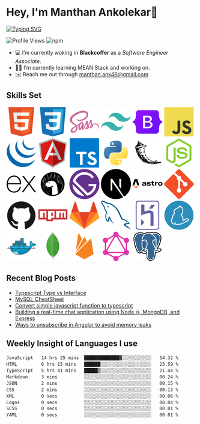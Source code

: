 # Hey, I'm Manthan Ankolekar👋

[![Typing SVG](https://readme-typing-svg.demolab.com?font=Fira+Code&pause=1000&width=435&lines=Front+End+Developer;Learn%2C+Build%2C+Repeat)](https://git.io/typing-svg)

![Profile Views](https://komarev.com/ghpvc/?username=manthanank&color=brightgreen)
![npm](https://img.shields.io/npm/dt/manthanank)
<!-- ![npm](https://img.shields.io/npm/dw/manthanank)
![npm](https://img.shields.io/npm/dm/manthanank)
![npm](https://img.shields.io/npm/dy/manthanank) -->

- 💻 I’m currently woking in **Blackcoffer** as a *Software Engineer Associate*.
- 🧑‍💻 I’m currently learning MEAN Stack and working on.
- ✉️ Reach me out through [manthan.ank46@gmail.com](mailto:manthan.ank46@gmail.com)

## Skills Set

![HTML5](/assets/svg/html.svg)
![CSS3](/assets/svg/css.svg)
![SASS](/assets/svg/sass.svg)
![TailwindCSS](/assets/svg/tailwindcss.svg)
![Bootstrap](/assets/svg/bootstrap.svg)
![JavaScript](/assets/svg/javascript.svg)
![jQuery](/assets/svg/jquery.svg)
![Angular](/assets/svg/angular.svg)
![Typescript](/assets/svg/typescript.svg)
![Python](/assets/svg/python.svg)
![Flask](/assets/svg/flask.svg)
![Node.js](/assets/svg/nodejs.svg)
![Express](/assets/svg/express.svg)
![Deno](/assets/svg/deno.svg)
![Gatsby](/assets/svg/gatsby.svg)
![NextJs](/assets/svg/nextjs.svg)
![Astro](/assets/svg/astro.svg)
![Git](/assets/svg/git.svg)
![GitHub](/assets/svg/github.svg)
![Npm](/assets/svg/npm.svg)
![GitLab](/assets/svg/gitlab.svg)
![MySQL](/assets/svg/mysql.svg)
![Heroku](/assets/svg/heroku.svg)
![Yarn](/assets/svg/yarn.svg)
![Docker](/assets/svg/docker.svg)
![MongoDB](/assets/svg//mongodb.svg)
![Firebase](/assets/svg/firebase.svg)
![GraphQL](/assets/svg/graphql.svg)
![Postgresql](/assets/svg/postgresql.svg)

## Recent Blog Posts

<!-- BLOG-POST-LIST:START -->
- [Typescript Type vs Interface](https://dev.to/manthanank/typescript-type-vs-interface-e94)
- [MySQL CheatSheet](https://dev.to/manthanank/mysql-cheatsheet-1m9i)
- [Convert simple javascript function to typescript](https://dev.to/manthanank/convert-simple-javascript-function-to-typescript-29o6)
- [Building a real-time chat application using Node.js, MongoDB, and Express](https://dev.to/manthanank/building-a-real-time-chat-application-using-nodejs-mongodb-and-express-3bhp)
- [Ways to unsubscribe in Angular to avoid memory leaks](https://dev.to/manthanank/ways-to-unsubscribe-in-angular-to-avoid-memory-leaks-4b06)
<!-- BLOG-POST-LIST:END -->

## Weekly Insight of Languages I use

<!--START_SECTION:waka-->

```txt
JavaScript   14 hrs 25 mins  █████████████▓░░░░░░░░░░░   54.32 %
HTML         6 hrs 15 mins   ██████░░░░░░░░░░░░░░░░░░░   23.59 %
TypeScript   5 hrs 41 mins   █████▒░░░░░░░░░░░░░░░░░░░   21.44 %
Markdown     3 mins          ░░░░░░░░░░░░░░░░░░░░░░░░░   00.24 %
JSON         2 mins          ░░░░░░░░░░░░░░░░░░░░░░░░░   00.15 %
CSS          2 mins          ░░░░░░░░░░░░░░░░░░░░░░░░░   00.13 %
XML          0 secs          ░░░░░░░░░░░░░░░░░░░░░░░░░   00.06 %
Logos        0 secs          ░░░░░░░░░░░░░░░░░░░░░░░░░   00.04 %
SCSS         0 secs          ░░░░░░░░░░░░░░░░░░░░░░░░░   00.01 %
YAML         0 secs          ░░░░░░░░░░░░░░░░░░░░░░░░░   00.01 %
```

<!--END_SECTION:waka-->
